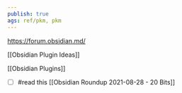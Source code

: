 ```yaml
---
publish: true
ags: ref/pkm, pkm
---
```

https://forum.obsidian.md/

[[Obsidian Plugin Ideas]]

[[Obsidian Plugins]]


- [ ] #read this [[Obsidian Roundup 2021-08-28 - 20 Bits]]
